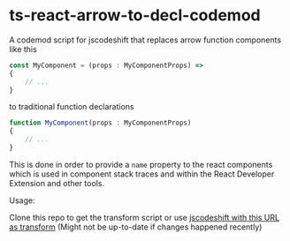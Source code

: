 # ts-react-arrow-to-decl-codemod

A codemod script for jscodeshift that replaces arrow function components like this

```typescript
const MyComponent = (props : MyComponentProps) => 
{ 
    // ...
}
```

to traditional function declarations

```typescript
function MyComponent(props : MyComponentProps)
{  
    // ...
}
```

This is done in order to provide a `name` property to the react components
which is used in component stack traces and within the 
React Developer Extension and other tools.

Usage:

Clone this repo to get the transform script or use 
[jscodeshift with this URL as transform](https://raw.githubusercontent.com/quinscape/ts-react-arrow-to-decl-codemod/refs/heads/main/index.js) 
(Might not be up-to-date if changes happened recently)
